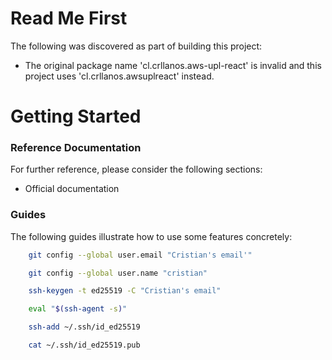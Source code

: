 # Read Me First
The following was discovered as part of building this project:

* The original package name 'cl.crllanos.aws-upl-react' is invalid and this project uses 'cl.crllanos.awsuplreact' instead.

# Getting Started

### Reference Documentation
For further reference, please consider the following sections:

* Official documentation
### Guides
The following guides illustrate how to use some features concretely:

```bash
    git config --global user.email "Cristian's email'"

    git config --global user.name "cristian"

    ssh-keygen -t ed25519 -C "Cristian's email"

    eval "$(ssh-agent -s)"

    ssh-add ~/.ssh/id_ed25519

    cat ~/.ssh/id_ed25519.pub
```
